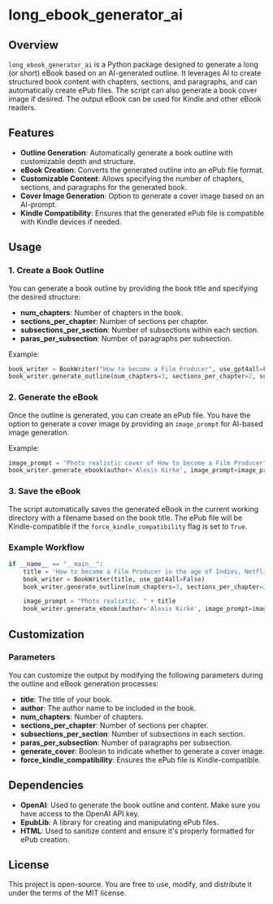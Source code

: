 # long_ebook_generator_ai

## Overview
`long_ebook_generator_ai` is a Python package designed to generate a long (or short) eBook based on an AI-generated outline. It leverages AI to create structured book content with chapters, sections, and paragraphs, and can automatically create ePub files. The script can also generate a book cover image if desired. The output eBook can be used for Kindle and other eBook readers.

## Features
- **Outline Generation**: Automatically generate a book outline with customizable depth and structure.
- **eBook Creation**: Converts the generated outline into an ePub file format.
- **Customizable Content**: Allows specifying the number of chapters, sections, and paragraphs for the generated book.
- **Cover Image Generation**: Option to generate a cover image based on an AI-prompt.
- **Kindle Compatibility**: Ensures that the generated ePub file is compatible with Kindle devices if needed.

## Usage

### 1. Create a Book Outline
You can generate a book outline by providing the book title and specifying the desired structure:
- **num_chapters**: Number of chapters in the book.
- **sections_per_chapter**: Number of sections per chapter.
- **subsections_per_section**: Number of subsections within each section.
- **paras_per_subsection**: Number of paragraphs per subsection.

Example:
```python
book_writer = BookWriter("How to become a Film Producer", use_gpt4all=False)
book_writer.generate_outline(num_chapters=3, sections_per_chapter=2, subsections_per_section=3, paras_per_subsection=3)
```

### 2. Generate the eBook
Once the outline is generated, you can create an ePub file. You have the option to generate a cover image by providing an `image_prompt` for AI-based image generation.

Example:
```python
image_prompt = "Photo realistic cover of How to become a Film Producer"
book_writer.generate_ebook(author='Alexis Kirke', image_prompt=image_prompt)
```

### 3. Save the eBook
The script automatically saves the generated eBook in the current working directory with a filename based on the book title. The ePub file will be Kindle-compatible if the `force_kindle_compatibility` flag is set to `True`.

### Example Workflow
```python
if __name__ == "__main__":
    title = 'How to become a Film Producer in the age of Indies, Netflix, YouTube, and A.I.: A Step by Step Guide'
    book_writer = BookWriter(title, use_gpt4all=False)
    book_writer.generate_outline(num_chapters=3, sections_per_chapter=2, subsections_per_section=3, paras_per_subsection=3)

    image_prompt = "Photo realistic. " + title
    book_writer.generate_ebook(author='Alexis Kirke', image_prompt=image_prompt)
```

## Customization

### Parameters
You can customize the output by modifying the following parameters during the outline and eBook generation processes:
- **title**: The title of your book.
- **author**: The author name to be included in the book.
- **num_chapters**: Number of chapters.
- **sections_per_chapter**: Number of sections per chapter.
- **subsections_per_section**: Number of subsections in each section.
- **paras_per_subsection**: Number of paragraphs per subsection.
- **generate_cover**: Boolean to indicate whether to generate a cover image.
- **force_kindle_compatibility**: Ensures the ePub file is Kindle-compatible.

## Dependencies
- **OpenAI**: Used to generate the book outline and content. Make sure you have access to the OpenAI API key.
- **EpubLib**: A library for creating and manipulating ePub files.
- **HTML**: Used to sanitize content and ensure it's properly formatted for ePub creation.

## License
This project is open-source. You are free to use, modify, and distribute it under the terms of the MIT license.

